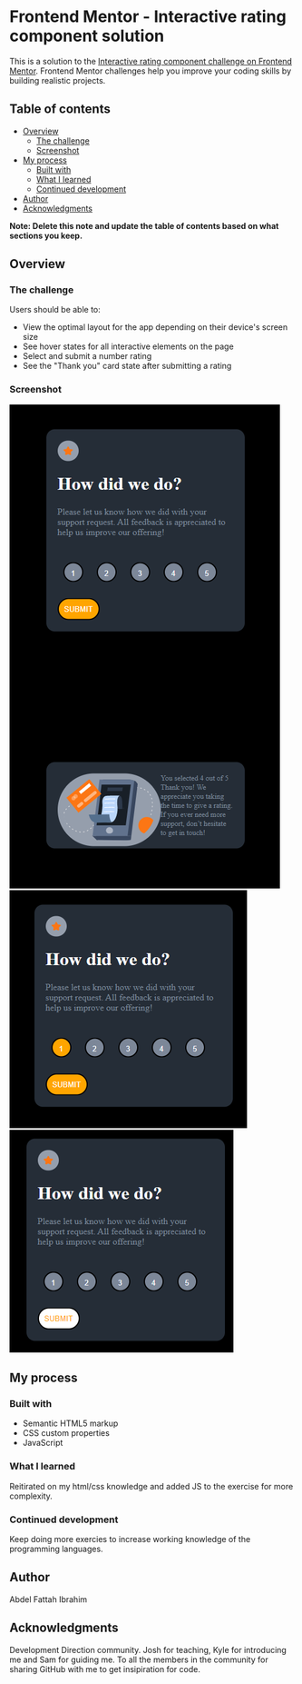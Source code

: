 # Frontend Mentor - Interactive rating component solution

This is a solution to the [Interactive rating component challenge on Frontend Mentor](https://www.frontendmentor.io/challenges/interactive-rating-component-koxpeBUmI). Frontend Mentor challenges help you improve your coding skills by building realistic projects. 

## Table of contents

- [Overview](#overview)
  - [The challenge](#the-challenge)
  - [Screenshot](#screenshot)
- [My process](#my-process)
  - [Built with](#built-with)
  - [What I learned](#what-i-learned)
  - [Continued development](#continued-development)
- [Author](#author)
- [Acknowledgments](#acknowledgments)

**Note: Delete this note and update the table of contents based on what sections you keep.**

## Overview

### The challenge

Users should be able to:

- View the optimal layout for the app depending on their device's screen size
- See hover states for all interactive elements on the page
- Select and submit a number rating
- See the "Thank you" card state after submitting a rating

### Screenshot

![](./screeshot.bmp)
![](./screenshot2.bmp)
![](./screenshot3.bmp)



## My process

### Built with

- Semantic HTML5 markup
- CSS custom properties
- JavaScript



### What I learned

Reitirated on my html/css knowledge and added JS to the exercise for more complexity.


### Continued development

Keep doing more exercies to increase working knowledge of the programming languages.


## Author

Abdel Fattah Ibrahim



## Acknowledgments

Development Direction community. Josh for teaching, Kyle for introducing me and Sam for guiding me. To all the members in the community for sharing GitHub with me to get insipiration for code.
